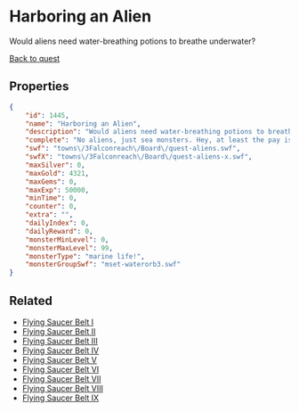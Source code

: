 # Harboring an Alien

Would aliens need water-breathing potions to breathe underwater?

[Back to quest](../quests.md)

## Properties

```json
{
    "id": 1445,
    "name": "Harboring an Alien",
    "description": "Would aliens need water-breathing potions to breathe underwater?",
    "complete": "No aliens, just sea monsters. Hey, at least the pay is nice!",
    "swf": "towns\/3Falconreach\/Board\/quest-aliens.swf",
    "swfX": "towns\/3Falconreach\/Board\/quest-aliens-x.swf",
    "maxSilver": 0,
    "maxGold": 4321,
    "maxGems": 0,
    "maxExp": 50000,
    "minTime": 0,
    "counter": 0,
    "extra": "",
    "dailyIndex": 0,
    "dailyReward": 0,
    "monsterMinLevel": 0,
    "monsterMaxLevel": 99,
    "monsterType": "marine life!",
    "monsterGroupSwf": "mset-waterorb3.swf"
}
```

## Related

- [Flying Saucer Belt I](../items/17448-flying-saucer-belt-i.md)
- [Flying Saucer Belt II](../items/17449-flying-saucer-belt-ii.md)
- [Flying Saucer Belt III](../items/17450-flying-saucer-belt-iii.md)
- [Flying Saucer Belt IV](../items/17451-flying-saucer-belt-iv.md)
- [Flying Saucer Belt V](../items/17452-flying-saucer-belt-v.md)
- [Flying Saucer Belt VI](../items/17453-flying-saucer-belt-vi.md)
- [Flying Saucer Belt VII](../items/17454-flying-saucer-belt-vii.md)
- [Flying Saucer Belt VIII](../items/17455-flying-saucer-belt-viii.md)
- [Flying Saucer Belt IX](../items/17456-flying-saucer-belt-ix.md)

